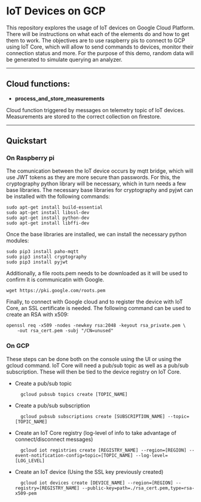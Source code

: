 # IoT Devices on GCP

This repository explores the usage of IoT devices on Google Cloud Platform. There will be instructions on what each of the elements do and how to get them to work. The objectives are to use raspberry pis to connect to GCP using IoT Core, which will allow to send commands to devices, monitor their connection status and more. For the purpose of this demo, random data will be generated to simulate querying an analyzer. 

---

## Cloud functions:

* **process_and_store_measurements**

Cloud function triggered by messages on telemetry topic of IoT devices. Measurements are stored to the correct collection on firestore.

---

## Quickstart

### On Raspberry pi

The comunication between the IoT device occurs by mqtt bridge, which will use JWT tokens as they are more secure than passwords. For this, the cryptography python library will be necessary, which in turn needs a few base libraries. The necessary base libraries for cryptography and pyjwt can be installed with the following commands:

    sudo apt-get install build-essential
    sudo apt-get install libssl-dev
    sudo apt-get install python-dev
    sudo apt-get install libffi-dev

Once the base libraries are installed, we can install the necessary python modules:

    sudo pip3 install paho-mqtt
    sudo pip3 install cryptography
    sudo pip3 install pyjwt

Additionally, a file roots.pem needs to be downloaded as it will be used to confirm it is communicatin with Google.

    wget https://pki.google.com/roots.pem

Finally, to connect with Google cloud and to register the device with IoT Core, an SSL certificate is needed. The following command can be used to create an RSA with x509:

    openssl req -x509 -nodes -newkey rsa:2048 -keyout rsa_private.pem \
        -out rsa_cert.pem -subj "/CN=unused"

### On GCP

These steps can be done both on the console using the UI or using the gcloud command. IoT Core will need a pub/sub topic as well as a pub/sub subscription. These will then be tied to the device registry on IoT Core.

* Create a pub/sub topic

        gcloud pubsub topics create [TOPIC_NAME] 

* Create a pub/sub subscription

        gcloud pubsub subscriptions create [SUBSCRIPTION_NAME] --topic=[TOPIC_NAME]

* Create an IoT Core registry (log-level of info to take advantage of connect/disconnect messages)

        gcloud iot registries create [REGISTRY_NAME] --region=[REGION] --event-notification-config=topic=[TOPIC_NAME] --log-level=[LOG_LEVEL]

* Create an IoT device (Using the SSL key previously created)

        gcloud iot devices create [DEVICE_NAME] --region=[REGION] --registry=[REGISTRY_NAME] --public-key=path=./rsa_cert.pem,type=rsa-x509-pem





